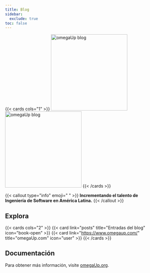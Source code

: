 ```yaml
---
title: Blog 
sidebar:
  exclude: true
toc: false
---
```


{{< cards cols="1" >}}
  <img class="hx-text-center hx-hidden dark:hx-block" src="/logo/omegaUp-dark.webp" alt="omegaUp blog" width="250">
  <img class="hx-text-center hx-block dark:hx-hidden" src="/logo/omegaUp.webp" alt="omegaUp blog" width="250">
{{< /cards >}}

{{< callout type="info" emoji=" " >}}
  **Incrementando el talento de Ingeniería de Software en América Latina.**
{{< /callout >}}

## Explora

{{< cards cols="2" >}}
  {{< card link="posts" title="Entradas del blog" icon="book-open" >}}
  {{< card link="https://www.omegaup.com/" title="omegaUp.com" icon="user" >}}
{{< /cards >}}

## Documentación

Para obtener más información, visite [omegaUp.org](https://www.omegaup.org).